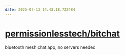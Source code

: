 ```yaml
---
date: 2025-07-13 14:43:18.722484
---
```


# [permissionlesstech/bitchat](https://github.com/permissionlesstech/bitchat)

bluetooth mesh chat app, no servers needed